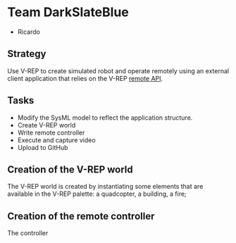 # Team DarkSlateBlue

* Ricardo


## Strategy

Use V-REP to create simulated robot and operate remotely using an external client application that relies on the V-REP [remote API](http://www.coppeliarobotics.com/helpFiles/en/remoteApiOverview.htm). 


## Tasks

* Modify the SysML model to reflect the application structure.
* Create V-REP world
* Write remote controller
* Execute and capture video
* Upload to GitHub

## Creation of the V-REP world

The V-REP world is created by instantiating some elements that are available in the V-REP palette: a quadcopter, a building, a fire;

## Creation of the remote controller

The controller

